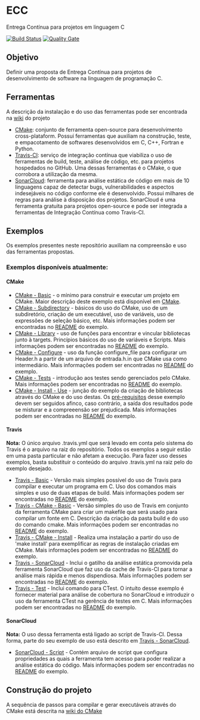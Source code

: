 # ECC
Entrega Contínua para projetos em linguagem C

[![Build Status](https://travis-ci.org/kyriosdata/ecc.svg?branch=master)](https://travis-ci.org/kyriosdata/ecc)
[![Quality Gate](https://sonarcloud.io/api/project_badges/measure?project=ecc&metric=alert_status)](https://sonarcloud.io/dashboard?id=ecc)

## Objetivo
Definir uma proposta de Entrega Contínua para projetos de desenvolvimento de software na linguagem de programação C.

## Ferramentas
A descrição da instalação e do uso das ferramentas pode ser encontrada na [wiki](https://github.com/kyriosdata/ecc/wiki) do projeto
- [CMake](https://github.com/kyriosdata/ecc/wiki/CMake): conjunto de ferramenta open-source para desenvolvimento cross-plataform. Possui ferramentas que auxiliam na construção, teste, e empacotamento de softwares desenvolvidos em C, C++, Fortran e Python.
- [Travis-CI](https://github.com/kyriosdata/ecc/wiki/Travis-CI): serviço de integração contínua que viabiliza o uso de ferramentas de build, teste, análise de código, etc. para projetos hospedados no GitHub. Uma dessas ferramentas é o CMake, o que corrobora a utilização da mesma.
- [SonarCloud](https://github.com/kyriosdata/ecc/wiki/SonarCloud): ferramenta para análise estática de código em mais de 10 linguagens capaz de detectar bugs, vulnerabilidades e aspectos indesejáveis no código conforme ele é desenvolvido. Possui milhares de regras para análise à disposição dos projetos. SonarCloud é uma ferramenta gratuita para projetos open-source e pode ser integrada a ferramentas de Integração Contínua como Travis-CI.

## Exemplos
Os exemplos presentes neste repositório auxiliam na compreensão e uso das ferramentas propostas. 

### Exemplos disponíveis atualmente:
#### CMake
- [CMake - Basic](https://github.com/kyriosdata/ecc/tree/master/Exemplos/CMake/CMake-Basic) - o mínimo para construir e executar um projeto em CMake. Maior descrição deste exemplo está disponível em [CMake](https://github.com/kyriosdata/ecc/wiki/CMake).
- [CMake - Subdirectory](https://github.com/kyriosdata/ecc/tree/master/Exemplos/CMake/CMake-Subdirectory) - básicos do uso do CMake, uso de um subdiretório, criação de um executável, uso de variáveis, uso de expressões de seleção básico, etc. Mais informações podem ser encontradas no [README](https://github.com/kyriosdata/ecc/tree/master/Exemplos/CMake/CMake-Subdirectory#sobre-o-exemplo) do exemplo.  
- [CMake - Library](https://github.com/kyriosdata/ecc/tree/master/Exemplos/CMake/CMake-Library) - uso de funções para encontrar e 
vincular bibliotecas junto à targets. Princípios básicos do uso de variáveis e Scripts. Mais informações podem ser encontradas no [README](https://github.com/kyriosdata/ecc/blob/master/Exemplos/CMake/CMake-Library/README.md#sobre-o-exemplo) do exemplo.
- [CMake - Configure](https://github.com/kyriosdata/ecc/tree/master/Exemplos/CMake/CMake-Configure) - uso da função configure_file para configurar um Header.h a partir de um arquivo de entrada.h.in que CMake usa como intermediário. Mais informações podem ser encontradas no [README](https://github.com/kyriosdata/ecc/blob/master/Exemplos/CMake/CMake-Configure/README.md#sobre-o-exemplo) do exemplo.
- [CMake - Tests](https://github.com/kyriosdata/ecc/tree/master/Exemplos/CMake/CMake-Tests) - introdução aos testes sendo gerenciados pelo CMake. Mais informações podem ser encontradas no [README](https://github.com/kyriosdata/ecc/tree/master/Exemplos/CMake/CMake-Tests#sobre-o-exemplo) do exemplo.
- [CMake - Install - Use](https://github.com/kyriosdata/ecc/tree/master/Exemplos/CMake/CMake-Install-Use) - junção do exemplo da criação de bibliotecas através do CMake e do uso destas. Os [pré-requisitos](https://github.com/kyriosdata/ecc/tree/master/Exemplos/CMake/CMake-Install-Use#pr%C3%A9-requisitos) desse exemplo devem ser seguidos afinco, caso contrário, a saída dos resultados pode se misturar e a compreeensão ser prejudicada. Mais informações podem ser encontradas no [README](https://github.com/kyriosdata/ecc/tree/master/Exemplos/CMake/CMake-Install-Use#sobre-o-exemplo) do exemplo.
#### Travis
**Nota:** 
O único arquivo .travis.yml que será levado em conta pelo sistema do Travis é o arquivo na raiz do repositório. Todos os exemplos a seguir estão em uma pasta particular e não afetam a execução. Para fazer uso desses exemplos, basta substituir o conteúdo do arquivo .travis.yml na raiz pelo do exemplo desejado.
- [Travis - Basic](https://github.com/kyriosdata/ecc/tree/master/Exemplos/Travis/Travis-Basic) - Versão mais simples possível do uso de Travis para compilar e executar um programa em C. Uso dos comandos mais simples e uso de duas etapas de build. Mais informações podem ser encontradas no [README](https://github.com/kyriosdata/ecc/tree/master/Exemplos/Travis/Travis-Basic#sobre-o-exemplo) do exemplo.
- [Travis - CMake - Basic](https://github.com/kyriosdata/ecc/tree/master/Exemplos/Travis/Travis-CMake-Basic) - Versão simples do uso de Travis em conjunto da ferramenta CMake para criar um makefile que será usado para compilar um fonte em C. Descrição da criação da pasta build e do uso do comando cmake. Mais informações podem ser encontradas no [README](https://github.com/kyriosdata/ecc/tree/master/Exemplos/Travis/Travis-CMake-Basic#sobre-o-exemplo) do exemplo.
- [Travis - CMake - Install](https://github.com/kyriosdata/ecc/tree/master/Exemplos/Travis/Travis-CMake-Install) - Realiza uma instalação a partir do uso de 'make install' para exemplificar as regras de instalação criadas em CMake. Mais informações podem ser encontradas no [README](https://github.com/kyriosdata/ecc/tree/master/Exemplos/Travis/Travis-CMake-Install#sobre-o-exemplo) do exemplo.
- [Travis - SonarCloud](https://github.com/kyriosdata/ecc/tree/master/Exemplos/Travis/Travis-SonarCloud) - Inclui o gatilho da análise estática promovida pela ferramenta SonarCloud que faz uso da cache de Travis-CI para tornar a análise mais rápida e menos dispendiosa. Mais informações podem ser encontradas no [README](https://github.com/kyriosdata/ecc/tree/master/Exemplos/Travis/Travis-SonarCloud#sobre-o-exemplo) do exemplo.
- [Travis - Test](https://github.com/kyriosdata/ecc/tree/master/Exemplos/Travis/Travis-Tests) - Inclui comando para CTest. O intuíto 
desse exemplo é fornecer material para análise de cobertura no SonarCloud e introduzir o uso da ferramenta CTest na gerência de testes
em C. Mais informações podem ser encontradas no [README](https://github.com/kyriosdata/ecc/tree/master/Exemplos/Travis/Travis-Tests#sobre-o-exemplo) do exemplo.

#### SonarCloud
**Nota:**
O uso dessa ferramenta está ligado ao script de Travis-CI. Dessa forma, parte do seu exemplo de uso está descrito em [Travis - SonarCloud](https://github.com/kyriosdata/ecc/tree/master/Exemplos/Travis/Travis-SonarCloud).
- [SonarCloud - Script](https://github.com/kyriosdata/ecc/tree/master/Exemplos/Travis/Travis-SonarCloud/SonarCloud-Script) - Contém arquivo de script que configura propriedades as quais a ferramenta tem acesso para poder realizar a análise estática do código. Mais informações podem ser encontradas no [README](https://github.com/kyriosdata/ecc/tree/master/Exemplos/Travis/Travis-SonarCloud/SonarCloud-Script#sobre-o-exemplo) do exemplo.

## Construção do projeto
A sequência de passos para compilar e gerar executáveis através do CMake está descrita na [wiki do CMake](https://github.com/kyriosdata/ecc/wiki/CMake#construindo-o-primeiro-projeto)
